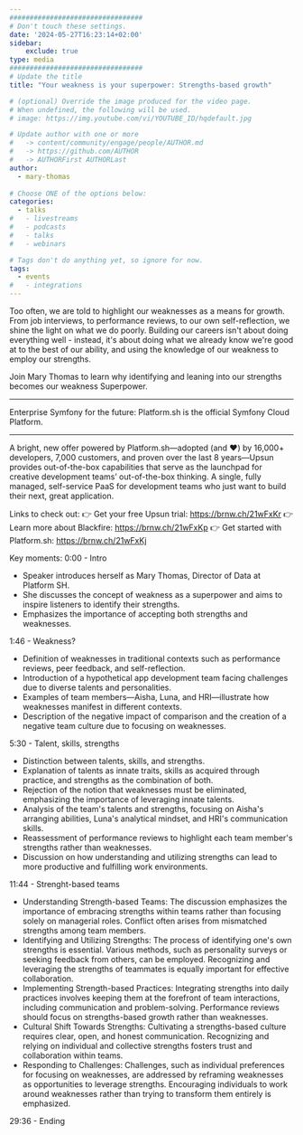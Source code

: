 ```yaml
---
#################################
# Don't touch these settings.
date: '2024-05-27T16:23:14+02:00'
sidebar:
    exclude: true
type: media
#################################
# Update the title
title: "Your weakness is your superpower: Strengths-based growth"

# (optional) Override the image produced for the video page.
# When undefined, the following will be used.
# image: https://img.youtube.com/vi/YOUTUBE_ID/hqdefault.jpg

# Update author with one or more
#   -> content/community/engage/people/AUTHOR.md
#   -> https://github.com/AUTHOR
#   -> AUTHORFirst AUTHORLast
author:
  - mary-thomas
  
# Choose ONE of the options below:
categories:
  - talks
#   - livestreams
#   - podcasts
#   - talks
#   - webinars

# Tags don't do anything yet, so ignore for now.
tags:
  - events
#   - integrations
---
```

Too often, we are told to highlight our weaknesses as a means for growth. From job interviews, to performance reviews, to our own self-reflection, we shine the light on what we do poorly. Building our careers isn't about doing everything well - instead, it's about doing what we already know we're good at to the best of our ability, and using the knowledge of our weakness to employ our strengths.

Join Mary Thomas to learn why identifying and leaning into our strengths becomes our weakness Superpower.
______________________________________

Enterprise Symfony for the future: Platform.sh is the official Symfony Cloud Platform.
______________________________________

A bright, new offer powered by Platform.sh—adopted (and ❤️) by 16,000+ developers, 7,000 customers, and proven over the last 8 years—Upsun provides out-of-the-box capabilities that serve as the launchpad for creative development teams’ out-of-the-box thinking. A single, fully managed, self-service PaaS for development teams who just want to build their next, great application.

Links to check out:
👉 Get your free Upsun trial: https://brnw.ch/21wFxKr
👉 Learn more about Blackfire: https://brnw.ch/21wFxKp
👉 Get started with Platform.sh: https://brnw.ch/21wFxKj

Key moments:
0:00 - Intro
* Speaker introduces herself as Mary Thomas, Director of Data at Platform SH.
* She discusses the concept of weakness as a superpower and aims to inspire listeners to identify their strengths.
* Emphasizes the importance of accepting both strengths and weaknesses.

1:46 - Weakness?
* Definition of weaknesses in traditional contexts such as performance reviews, peer feedback, and self-reflection.
* Introduction of a hypothetical app development team facing challenges due to diverse talents and personalities.
* Examples of team members—Aisha, Luna, and HRI—illustrate how weaknesses manifest in different contexts.
* Description of the negative impact of comparison and the creation of a negative team culture due to focusing on weaknesses.

5:30 - Talent, skills, strengths
* Distinction between talents, skills, and strengths.
* Explanation of talents as innate traits, skills as acquired through practice, and strengths as the combination of both.
* Rejection of the notion that weaknesses must be eliminated, emphasizing the importance of leveraging innate talents.
* Analysis of the team's talents and strengths, focusing on Aisha's arranging abilities, Luna's analytical mindset, and HRI's communication skills.
* Reassessment of performance reviews to highlight each team member's strengths rather than weaknesses.
* Discussion on how understanding and utilizing strengths can lead to more productive and fulfilling work environments.

11:44 - Strenght-based teams
* Understanding Strength-based Teams: The discussion emphasizes the importance of embracing strengths within teams rather than focusing solely on managerial roles. Conflict often arises from mismatched strengths among team members.
* Identifying and Utilizing Strengths: The process of identifying one's own strengths is essential. Various methods, such as personality surveys or seeking feedback from others, can be employed. Recognizing and leveraging the strengths of teammates is equally important for effective collaboration.
* Implementing Strength-based Practices: Integrating strengths into daily practices involves keeping them at the forefront of team interactions, including communication and problem-solving. Performance reviews should focus on strengths-based growth rather than weaknesses.
* Cultural Shift Towards Strengths: Cultivating a strengths-based culture requires clear, open, and honest communication. Recognizing and relying on individual and collective strengths fosters trust and collaboration within teams.
* Responding to Challenges: Challenges, such as individual preferences for focusing on weaknesses, are addressed by reframing weaknesses as opportunities to leverage strengths. Encouraging individuals to work around weaknesses rather than trying to transform them entirely is emphasized.

29:36 - Ending